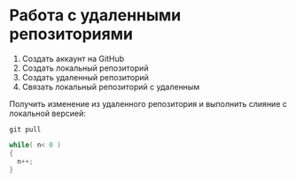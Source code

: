 # Работа с удаленными репозиториями

1. Создать аккаунт на GitHub
2. Создать локальный репозиторий
3. Создать удаленный репозиторий
4. Связать локальный репозиторий с удаленным

Получить изменение из удаленного репозитория и выполнить слияние с локальной версией: 
```
git pull
```

```C#
while( n< 0 )
{
  n++;
}
```
